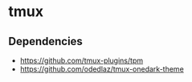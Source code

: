 # tmux

## Dependencies

- https://github.com/tmux-plugins/tpm
- https://github.com/odedlaz/tmux-onedark-theme
